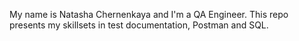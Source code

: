 My name is Natasha Chernenkaya and I'm a QA Engineer.
This repo presents my skillsets in test documentation, Postman and SQL.